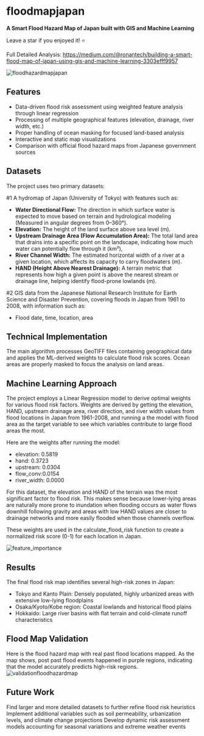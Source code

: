 # floodmapjapan
**A Smart Flood Hazard Map of Japan built with GIS and Machine Learning** 

Leave a star if you enjoyed it! ⭐️

Full Detailed Analysis: https://medium.com/@ronantech/building-a-smart-flood-map-of-japan-using-gis-and-machine-learning-3303efff9957


![floodhazardmapjapan](https://github.com/user-attachments/assets/4da9dd30-6d18-4142-a9cc-0c95b68634a0)




## Features

* Data-driven flood risk assessment using weighted feature analysis through linear regression
* Processing of multiple geographical features (elevation, drainage, river width, etc.)
* Proper handling of ocean masking for focused land-based analysis
* Interactive and static map visualizations
* Comparison with official flood hazard maps from Japanese government sources

## Datasets
The project uses two primary datasets:

#1 A hydromap of Japan (University of Tokyo) with features such as:

* **Water Directional Flow:** The direction in which surface water is expected to move based on terrain and hydrological modeling (Measured in angular degrees from 0–360°).
* **Elevation:** The height of the land surface above sea level (m).
* **Upstream Drainage Area (Flow Accumulation Area):** The total land area that drains into a specific point on the landscape, indicating how much water can potentially flow through it (km²),
* **River Channel Width:** The estimated horizontal width of a river at a given location, which affects its capacity to carry floodwaters (m).
* **HAND (Height Above Nearest Drainage):** A terrain metric that represents how high a given point is above the nearest stream or drainage line, helping identify flood-prone lowlands (m).

#2 GIS data from the Japanese National Research Institute for Earth Science and Disaster Prevention, covering floods in Japan from 1961 to 2008, with information such as:
* Flood date, time, location, area


## Technical Implementation
The main algorithm processes GeoTIFF files containing geographical data and applies the ML-derived weights to calculate flood risk scores. Ocean areas are properly masked to focus the analysis on land areas.

## Machine Learning Approach
The project employs a Linear Regression model to derive optimal weights for various flood risk factors. Weights are derived by getting the elevation, HAND, upstream drainage area, river direction, and river width values from flood locations in Japan from 1961-2008, and running a the model with flood area as the target variable to see which variables contribute to large flood areas the most. 

Here are the weights after running the model:

* elevation: 0.5819
* hand: 0.3723
* upstream: 0.0304
* flow_conv:0.0154
* river_width: 0.0000

For this dataset, the elevation and HAND of the terrain was the most significant factor to flood risk.
This makes sense because lower-lying areas are naturally more prone to inundation when flooding occurs as water flows downhill following gravity and areas with low HAND values are closer to drainage networks and more easily flooded when those channels overflow.

These weights are used in the calculate_flood_risk function to create a normalized risk score (0-1) for each location in Japan. 

![feature_importance](https://github.com/user-attachments/assets/c3125fd6-7019-4bd8-ab10-daf947bc9e14)

## Results
The final flood risk map identifies several high-risk zones in Japan:

* Tokyo and Kanto Plain: Densely populated, highly urbanized areas with extensive low-lying floodplains
* Osaka/Kyoto/Kobe region: Coastal lowlands and historical flood plains
* Hokkaido: Large river basins with flat terrain and cold-climate runoff characteristics

## Flood Map Validation

Here is the flood hazard map with real past flood locations mapped. As the map shows, post past flood events happened in purple regions, indicating that the model accurately predicts high-risk regions.
![validationfloodhazardmap](https://github.com/user-attachments/assets/8085be20-5375-4c93-a975-22920e079b21)



## Future Work
Find larger and more detailed datasets to further refine flood risk heuristics
Implement additional variables such as soil permeability, urbanization levels, and climate change projections
Develop dynamic risk assessment models accounting for seasonal variations and extreme weather events
